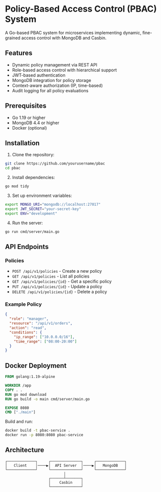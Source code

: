 # Policy-Based Access Control (PBAC) System

A Go-based PBAC system for microservices implementing dynamic, fine-grained access control with MongoDB and Casbin.

## Features

- Dynamic policy management via REST API
- Role-based access control with hierarchical support
- JWT-based authentication
- MongoDB integration for policy storage
- Context-aware authorization (IP, time-based)
- Audit logging for all policy evaluations

## Prerequisites

- Go 1.19 or higher
- MongoDB 4.4 or higher
- Docker (optional)

## Installation

1. Clone the repository:

```bash
git clone https://github.com/yourusername/pbac
cd pbac
```

2. Install dependencies:

```bash
go mod tidy
```

3. Set up environment variables:

```bash
export MONGO_URI="mongodb://localhost:27017"
export JWT_SECRET="your-secret-key"
export ENV="development"
```

4. Run the server:

```bash
go run cmd/server/main.go
```

## API Endpoints

### Policies

- `POST /api/v1/policies` - Create a new policy
- `GET /api/v1/policies` - List all policies
- `GET /api/v1/policies/{id}` - Get a specific policy
- `PUT /api/v1/policies/{id}` - Update a policy
- `DELETE /api/v1/policies/{id}` - Delete a policy

### Example Policy

```json
{
  "role": "manager",
  "resource": "/api/v1/orders",
  "action": "read",
  "conditions": {
    "ip_range": ["10.0.0.0/16"],
    "time_range": ["08:00-20:00"]
  }
}
```

## Docker Deployment

```dockerfile
FROM golang:1.19-alpine

WORKDIR /app
COPY . .
RUN go mod download
RUN go build -o main cmd/server/main.go

EXPOSE 8080
CMD ["./main"]
```

Build and run:

```bash
docker build -t pbac-service .
docker run -p 8080:8080 pbac-service
```

## Architecture

```
┌─────────────┐     ┌──────────────┐     ┌─────────────┐
│   Client    │────▶│  API Server  │────▶│   MongoDB   │
└─────────────┘     └──────────────┘     └─────────────┘
                           │
                    ┌──────┴───────┐
                    │    Casbin    │
                    └──────────────┘
```
